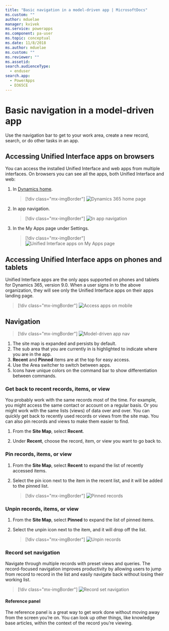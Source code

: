 ```yaml
---
title: "Basic navigation in a model-driven app | MicrosoftDocs"
ms.custom: ""
author: mduelae
manager: kvivek
ms.service: powerapps
ms.component: pa-user
ms.topic: conceptual
ms.date: 11/8/2018
ms.author: mduelae
ms.custom: ""
ms.reviewer: ""
ms.assetid: 
search.audienceType: 
  - enduser
search.app: 
  - PowerApps
  - D365CE
---
```

#  Basic navigation in a model-driven app 

Use the navigation bar to get to your work area, create a new record, search, or do other tasks in an app.

## Accessing Unified Interface apps on browsers

You can access the installed Unified Interface and web apps from multiple interfaces. On browsers you can see all the apps, both Unified Interface and web:

1. In [Dynamics home](https://home.dynamics.com).

   > [!div class="mx-imgBorder"]
   > ![Dynamics 365 home page](media/home.png "Dynamics 365 home page")

2. In app navigation.

   > [!div class="mx-imgBorder"]
   > ![In app navigation](media/home1.png "In app navigation")

3. In the My Apps page under Settings.

   > [!div class="mx-imgBorder"]
   > ![Unified Interface apps on My Apps page](media/home2.png "Unified Interface apps on My Apps page")

## Accessing Unified Interface apps on phones and tablets

Unified Interface apps are the only apps supported on phones and tablets for Dynamics 365, version 9.0. When a user signs in to the above organization, they will see only the Unified Interface apps on their apps landing page.

<!--What is the above organization?-->


> [!div class="mx-imgBorder"]
> ![Access apps on mobile](media/home3.png "Access apps on mobile")

## Navigation

> [!div class="mx-imgBorder"]
> ![Model-driven app nav](media/nav.png "Model-driven app nav")

1. The site map is expanded and persists by default.
2. The sub area that you are currently in is highlighted to indicate where you are in the app.
3. **Recent** and **Pinned** items are at the top for easy access. 
4. Use the Area switcher to switch between apps.
5. Icons have unique colors on the command bar to show differentiation between commands.
  
### Get back to recent records, items, or view
You probably work with the same records most of the time. For example, you might access the same contact or account on a regular basis. Or you might work with the same lists (views) of data over and over. You can quickly get back to recently used records or views from the site map. You can also pin records and views to make them easier to find. 
  
1. From the **Site Map**, select **Recent**.
  
2. Under **Recent**, choose the record, item, or view you want to go back to. 

### Pin records, items, or view

1. From the **Site Map**, select **Recent** to expand the list of recently accessed items.
2. Select the pin icon next to the item in the recent list, and it will be added to the pinned list.

   > [!div class="mx-imgBorder"]
   > ![Pinned records](media/pinnedrecords.png "Pinned records")

### Unpin records, items, or view

1. From the **Site Map**, select **Pinned** to expand the list of pinned items.
2. Select the unpin icon next to the item, and it will drop off the list.  

   > [!div class="mx-imgBorder"]
   > ![Unpin records](media/unpinnedrecords.png "Unpin records")

### Record set navigation 
Navigate through multiple records with preset views and queries. The record-focused navigation improves productivity by allowing users to jump from record to record in the list and easily navigate back without losing their working list.

> [!div class="mx-imgBorder"]
> ![Record set navigation](media/recordset.png "Record set navigation")

#### Reference panel
The reference panel is a great way to get work done without moving away from the screen you’re on. You can look up other things, like knowledge base articles, within the context of the record you’re viewing. 
